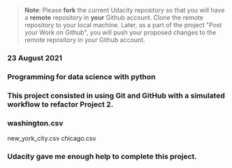 >**Note**: Please **fork** the current Udacity repository so that you will have a **remote** repository in **your** Github account. Clone the remote repository to your local machine. Later, as a part of the project "Post your Work on Github", you will push your proposed changes to the remote repository in your Github account.

### 23 August 2021


### Programming for data science with python


### This project consisted in using Git and GitHub with a simulated workflow to refactor Project 2.


### washington.csv
new_york_city.csv
chicago.csv

### Udacity gave me enough help to complete this project.


